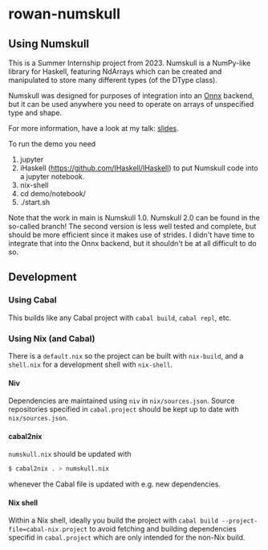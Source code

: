 # rowan-numskull

## Using Numskull

This is a Summer Internship project from 2023. Numskull is a NumPy-like library for Haskell, featuring NdArrays which can be created and manipulated to store many different types (of the DType class). 

Numskull was designed for purposes of integration into an [Onnx](https://onnx.ai/) backend, but it can be used anywhere you need to operate on arrays of unspecified type and shape.

For more information, have a look at my talk: [slides](demo/presentation-slides.pdf).

To run the demo you need 
1) jupyter
2) iHaskell (https://github.com/IHaskell/IHaskell) to put Numskull 
code into a jupyter notebook. 
3) nix-shell
4) cd demo/notebook/
5) ./start.sh

Note that the work in main is Numskull 1.0. 
Numskull 2.0 can be found in the so-called branch! The second version is less well tested and complete, but should be more efficient since it makes use of strides. I didn't have time to integrate that into the Onnx backend, but it shouldn't be at all difficult to do so. 

## Development

### Using Cabal

This builds like any Cabal project with `cabal build`, `cabal repl`, etc.

### Using Nix (and Cabal)

There is a `default.nix` so the project can be built with `nix-build`, and a
`shell.nix` for a development shell with `nix-shell`.

#### Niv

Dependencies are maintained using `niv` in `nix/sources.json`.
Source repositories specified in `cabal.project` should be kept up to date with
`nix/sources.json`.

#### cabal2nix

`numskull.nix` should be updated with

```sh
$ cabal2nix . > numskull.nix
```

whenever the Cabal file is updated with e.g. new dependencies.

#### Nix shell

Within a Nix shell, ideally you build the project with
`cabal build --project-file=cabal-nix.project` to avoid fetching and building
dependencies specifid in `cabal.project` which are only intended for the
non-Nix build.
